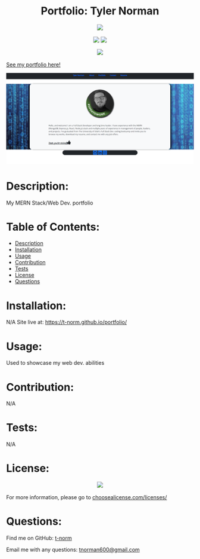 # <h1 align="center">Portfolio: Tyler Norman</h1>

<p align="center"><img src="https://img.shields.io/badge/License-GNU GPLv3-blue?style=plastic" /></p>
<p align="center">
    <img src="https://img.shields.io/badge/Skillset-Full%20Stack%20Dev-blue?style=plastic" />
    <img src="https://img.shields.io/badge/Skillset-Portfolio-blue?style=plastic" />
</p>
<p align="center">
    <img src="https://img.shields.io/badge/Made%20With-React-blue?style=plastic" />
</p>

<a href="https://t-norm.github.io/portfolio/" target="_lank">See my portfolio here!</a>

![alt text](./public/img/demo.png)

# Description:
My MERN Stack/Web Dev. portfolio

# Table of Contents:
- [Description](#description)
- [Installation](#installation)
- [Usage](#usage)
- [Contribution](#contribution)
- [Tests](#tests)
- [License](#license)
- [Questions](#questions)

# Installation:
N/A
Site live at: https://t-norm.github.io/portfolio/

# Usage:
Used to showcase my web dev. abilities

# Contribution:
N/A

# Tests:
N/A

# License:

<p align="center"><img src="https://img.shields.io/badge/License-GNU GPLv3-blue?style=plastic" /></p>


For more information, please go to <a href="https://choosealicense.com/licenses/" target="_blank">choosealicense.com/licenses/</a>



# Questions:


Find me on GitHub: [t-norm](https://github.com/t-norm)

Email me with any questions: tnorman600@gmail.com